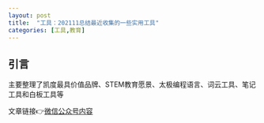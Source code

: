 ```yaml
---
layout: post
title:  "工具：202111总结最近收集的一些实用工具"
categories: [工具,教育]
---
```


## 引言

主要整理了凯度最具价值品牌、STEM教育愿景、太极编程语言、词云工具、笔记工具和白板工具等

文章链接👉[微信公众号内容](https://mp.weixin.qq.com/s?__biz=MzkxMzI5NzIwNQ==&mid=2247483788&idx=1&sn=8a24e4dfe3d7024d93ced836be5e1f92&chksm=c17e9bd6f60912c0be76ada372be26eb3cc8cd5f77bda48ce58e18caa0e74e5a121a372ed9b4&token=702825018&lang=zh_CN#rd)